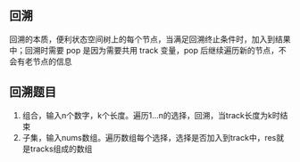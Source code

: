 ## 回溯

回溯的本质，便利状态空间树上的每个节点，当满足回溯终止条件时，加入到结果中；回溯时需要 pop 是因为需要共用 track 变量，pop 后继续遍历新的节点，不会有老节点的信息

## 回溯题目

1. 组合，输入n个数字，k个长度。遍历1...n的选择，回溯，当track长度为k时结束
2. 子集，输入nums数组。遍历数组每个选择，选择是否加入到track中，res就是tracks组成的数组
